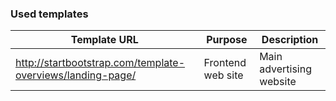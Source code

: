 ### Used templates

Template URL | Purpose | Description
------------ | ------- | -----------
http://startbootstrap.com/template-overviews/landing-page/ | Frontend web site | Main advertising website